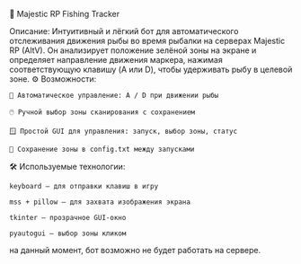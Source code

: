 🎣 Majestic RP Fishing Tracker

Описание: Интуитивный и лёгкий бот для автоматического отслеживания движения рыбы во время рыбалки на серверах Majestic RP (AltV). Он анализирует положение зелёной зоны на экране и определяет направление движения маркера, нажимая соответствующую клавишу (A или D), чтобы удерживать рыбу в целевой зоне.
⚙️ Возможности:

    🧭 Автоматическое управление: A / D при движении рыбы

    🖱️ Ручной выбор зоны сканирования с сохранением

    🪟 Простой GUI для управления: запуск, выбор зоны, статус

    💾 Сохранение зоны в config.txt между запусками

🛠️ Используемые технологии:

    keyboard — для отправки клавиш в игру

    mss + pillow — для захвата изображения экрана

    tkinter — прозрачное GUI-окно

    pyautogui — выбор зоны кликом

на данный момент, бот возможно не будет работать на сервере.
